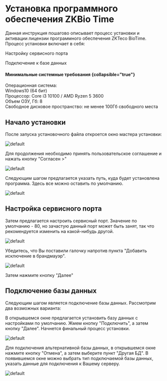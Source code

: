 # Установка программного обеспечения ZKBio Time

<!-- Описание статьи, описание предварительных действий, системных требований и прочих вводных данных -->

Данная инструкция пошагово описывает процесс установки и активации лицензии программного обеспечения
ZKTeco BioTime. Процесс установки включает в себя:

<procedure>
    <step>
        <p>Настройку сервисного порта</p> 
    </step>
    <step>
        <p>Подключение к базе данных</p> 
    </step>
</procedure>

#### Минимальные системные требования {collapsible="true"}
Операционная система:   
Windows10 (64 бит)  
Процессор: Core i3 10100 / AMD Ryzen 5 3600  
Объем ОЗУ, Гб: 8  
Свободное дисковое пространство: не менее 100Гб свободного места  

## Начало установки

<!-- Запуск установщика и пользовательское соглашение-->

После запуска установочного файла откроется окно мастера установки:

<img src="inst-begin.png" alt="default" border-effect="line"/>

Для продолжения необходимо принять пользовательское соглашение и нажать кнопку "Согласен >"

<img src="usr-agreement-acc.png" alt="default" border-effect="line"/>

Следующим шагом предлагается указать путь, куда будет установлена программа.
Здесь все можно оставить по умолчанию.

<img src="install-path.png" alt="default" border-effect="line"/>

## Настройка сервисного порта

<!-- Настройка сервисного порта -->

Затем предлагается настроить сервисный порт. Значение по умолчанию - 80, но зачастую
данный порт может быть занят, так что рекомендуется изменить на какой-нибудь другой.

<img src="service-port.png" alt="default" border-effect="line"/>

Убедитесь, что Вы поставили галочку напротив пункта "Добавить исключение в брандмауэр".

<img src="service-port-zoom.png" alt="default" border-effect="line"/>

Затем нажмите кнопку "Далее"

## Подключение базы данных

<!-- Подключение базы данных -->

Следующим шагом является подключение базы данных. Рассмотрим два возможных варианта:

<tabs>
    <tab title="База данных по умолчанию">
        <p>В открывшемся окне предлагается установить базу данных с настройками по умолчанию.
            Жмем кнопку "Подключить", а затем кнопку "Далее". Начнется финальный процесс установки.
        </p>
        <img src="default-db.png" alt="default" border-effect="line"/>
    </tab>
    <tab title="Подключение альтернативной базы данных">
        <p>Для подключения альтернативной базы данных, в открывшемся окне нажмите кнопку "Отмена",
        а затем выберите пункт "Другая БД". В появившемся окне можно выбрать тип подключаемой базы данных,
        указать данные для подключения к Вашему серверу.
        </p>
        <img src="alt-db.png" alt="default" border-effect="line"/>
    </tab>
</tabs>